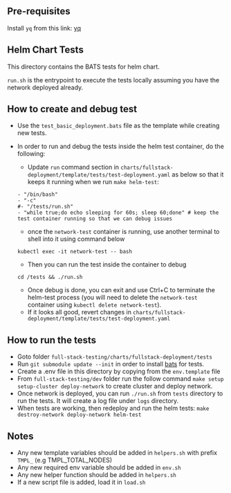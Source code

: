 ## Pre-requisites

Install `yq` from this link: [yq](https://github.com/mikefarah/yq/#install)

## Helm Chart Tests

This directory contains the BATS tests for helm chart.

`run.sh` is the entrypoint to execute the tests locally assuming
you have the network deployed already.

## How to create and debug test

* Use the `test_basic_deployment.bats` file as the template while creating new tests.
* In order to run and debug the tests inside the helm test container, do the following:

  * Update `run` command section in `charts/fullstack-deployment/template/tests/test-deployment.yaml` as below so that it keeps it running when we run `make helm-test`:

  ```
  - "/bin/bash"
  - "-c"
  #- "/tests/run.sh"
  - "while true;do echo sleeping for 60s; sleep 60;done" # keep the test container running so that we can debug issues 
  ```

  * once the `network-test` container is running, use another terminal to shell into it using command below

  ```
  kubectl exec -it network-test -- bash 
  ```

  * Then you can run the test inside the container to debug

  ```
  cd /tests && ./run.sh 
  ```

  * Once debug is done, you can exit and use Ctrl+C to terminate the helm-test process (you will need to delete the `network-test` container using `kubectl delete network-test`).
  * If it looks all good, revert changes in `charts/fullstack-deployment/template/tests/test-deployment.yaml`

## How to run the tests

* Goto folder `full-stack-testing/charts/fullstack-deployment/tests`
* Run `git submodule update --init` in order to install [bats](https://github.com/bats-core) for tests.
* Create a .env file in this directory by copying from the `env.template` file
* From `full-stack-testing/dev` folder run the follow command `make setup setup-cluster deploy-network` to create cluster and deploy network.
* Once network is deployed, you can run `./run.sh` from `tests` directory to run the tests. It will create a log file under `logs` directory.
* When tests are working, then redeploy and run the helm tests: `make destroy-network deploy-network helm-test`

## Notes

* Any new template variables should be added in `helpers.sh` with prefix `TMPL_` (e.g TMPL\_TOTAL\_NODES)
* Any new required env variable should be added in `env.sh`
* Any new helper function should be added in `helpers.sh`
* If a new script file is added, load it in `load.sh`
